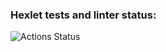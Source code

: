 ### Hexlet tests and linter status:
![Actions Status](https://github.com/yakimov86/php-project-lvl1/workflows/hexlet-check/badge.svg)